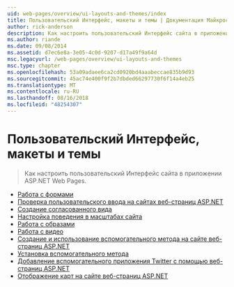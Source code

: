 ```yaml
---
uid: web-pages/overview/ui-layouts-and-themes/index
title: Пользовательский Интерфейс, макеты и темы | Документация Майкрософт
author: rick-anderson
description: Как настроить пользовательский Интерфейс сайта в приложении ASP.NET Web Pages.
ms.author: riande
ms.date: 09/08/2014
ms.assetid: d7ec6e8a-3e05-4c0d-9207-d17a49f9a64d
msc.legacyurl: /web-pages/overview/ui-layouts-and-themes
msc.type: chapter
ms.openlocfilehash: 53a09adaee6ca2cd0920bd4aaabeccae835b9d93
ms.sourcegitcommit: 45ac74e400f9f2b7dbded66297730f6f14a4eb25
ms.translationtype: MT
ms.contentlocale: ru-RU
ms.lasthandoff: 08/16/2018
ms.locfileid: "48254307"
---
```

<a name="ui-layouts-and-themes"></a>Пользовательский Интерфейс, макеты и темы
====================
> Как настроить пользовательский Интерфейс сайта в приложении ASP.NET Web Pages.


- [Работа с формами](4-working-with-forms.md)
- [Проверка пользовательского ввода на сайтах веб-страниц ASP.NET](validating-user-input-in-aspnet-web-pages-sites.md)
- [Создание согласованного вида](3-creating-a-consistent-look.md)
- [Настройка поведения в масштабах сайта](18-customizing-site-wide-behavior.md)
- [Работа с образами](9-working-with-images.md)
- [Работа с видео](10-working-with-video.md)
- [Создание и использование вспомогательного метода на сайте веб-страниц ASP.NET](creating-and-using-a-helper-in-an-aspnet-web-pages-site.md)
- [Установка вспомогательного метода](installing-helpers.md)
- [Добавление вспомогательного приложения Twitter с помощью веб-страниц ASP.NET](twitter-helper.md)
- [Отображение карт на сайте веб-страниц ASP.NET](displaying-maps-in-an-aspnet-web-pages-site.md)
